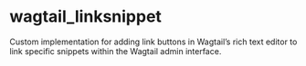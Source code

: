 # wagtail_linksnippet
Custom implementation for adding link buttons in Wagtail’s rich text editor to link specific snippets within the Wagtail admin interface.
